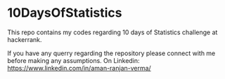 # 10DaysOfStatistics
This repo contains my codes regarding 10 days of Statistics challenge at hackerrank.

If you have any querry regarding the repository please connect with me before making any assumptions.
On Linkedin: https://www.linkedin.com/in/aman-ranjan-verma/
